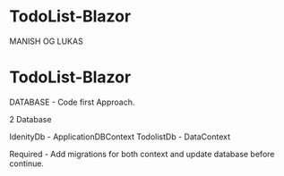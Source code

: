 # TodoList-Blazor

MANISH OG LUKAS
# TodoList-Blazor

DATABASE - Code first Approach.

2 Database

IdenityDb - ApplicationDBContext
TodolistDb - DataContext

Required - Add migrations for both context and update database before continue.
